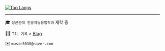 [![Top Langs](https://github-readme-stats.vercel.app/api/top-langs/?username=denev6&layout=compact)](https://github.com/Denev6?tab=repositories)

---
  🎓 `성균관대 인공지능융합학과` 재학 중  
  
  👨‍💻 `TIL 기록` > [Blog](https://denev6.tistory.com/)  
  
  ✉️ `music5038@naver.com`  
  
